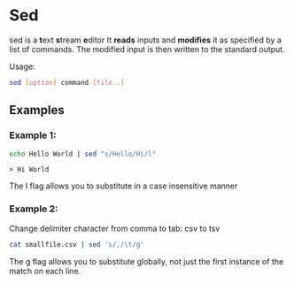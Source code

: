 # Sed
sed is a **t**ext **s**tream **e**ditor
It **reads** inputs and **modifies** it as specified by a list of commands. The modified input is then written to the standard output.

Usage:
```bash
sed [option] command [file..]
```

## Examples
### Example 1:
```bash
echo Hello World | sed "s/Hello/Hi/l"
```
```output
> Hi World
```
The I flag allows you to substitute in a case insensitive manner
### Example 2:
Change delimiter character from comma to tab: csv to tsv

```bash
cat smallfile.csv | sed 's/,/\t/g'
```
The g flag allows you to substitute globally, not just the first instance of the match on each line.

